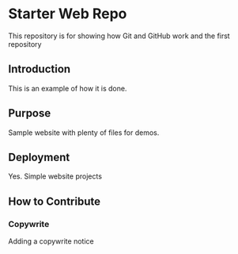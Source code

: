 # Starter Web Repo

This repository is for showing how Git and GitHub work and the first repository

## Introduction 

This is an example of how it is done.

## Purpose

Sample website with plenty of files for demos.

## Deployment 

Yes.  Simple website projects

## How to Contribute

### Copywrite
Adding a copywrite notice